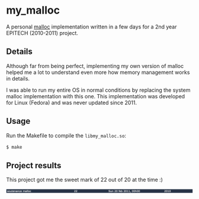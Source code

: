 # my_malloc

A personal [malloc](http://unixhelp.ed.ac.uk/CGI/man-cgi?malloc+3) implementation written in a few days for a 2nd year EPITECH (2010-2011) project.

## Details

Although far from being perfect, implementing my own version of malloc helped me a lot to understand even more how memory management works in details.

I was able to run my entire OS in normal conditions by replacing the system malloc implementation with this one.
This implementation was developed for Linux (Fedora) and was never updated since 2011.

## Usage

Run the Makefile to compile the `libmy_malloc.so`:

```bash
$ make
```

## Project results

This project got me the sweet mark of 22 out of 20 at the time :)

![mark](.readme/mark.png)
